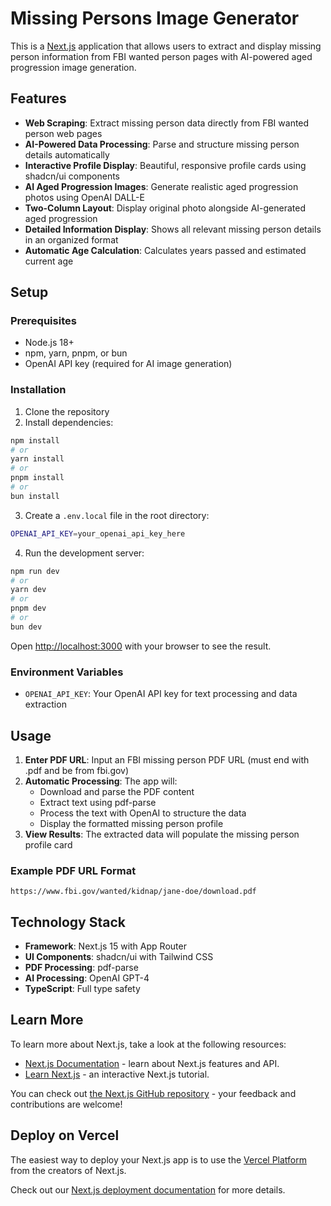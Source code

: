 # Missing Persons Image Generator

This is a [Next.js](https://nextjs.org) application that allows users to extract and display missing person information from FBI wanted person pages with AI-powered aged progression image generation.

## Features

- **Web Scraping**: Extract missing person data directly from FBI wanted person web pages
- **AI-Powered Data Processing**: Parse and structure missing person details automatically
- **Interactive Profile Display**: Beautiful, responsive profile cards using shadcn/ui components
- **AI Aged Progression Images**: Generate realistic aged progression photos using OpenAI DALL-E
- **Two-Column Layout**: Display original photo alongside AI-generated aged progression
- **Detailed Information Display**: Shows all relevant missing person details in an organized format
- **Automatic Age Calculation**: Calculates years passed and estimated current age

## Setup

### Prerequisites

- Node.js 18+
- npm, yarn, pnpm, or bun
- OpenAI API key (required for AI image generation)

### Installation

1. Clone the repository
2. Install dependencies:

```bash
npm install
# or
yarn install
# or
pnpm install
# or
bun install
```

3. Create a `.env.local` file in the root directory:

```bash
OPENAI_API_KEY=your_openai_api_key_here
```

4. Run the development server:

```bash
npm run dev
# or
yarn dev
# or
pnpm dev
# or
bun dev
```

Open [http://localhost:3000](http://localhost:3000) with your browser to see the result.

### Environment Variables

- `OPENAI_API_KEY`: Your OpenAI API key for text processing and data extraction

## Usage

1. **Enter PDF URL**: Input an FBI missing person PDF URL (must end with .pdf and be from fbi.gov)
2. **Automatic Processing**: The app will:
   - Download and parse the PDF content
   - Extract text using pdf-parse
   - Process the text with OpenAI to structure the data
   - Display the formatted missing person profile
3. **View Results**: The extracted data will populate the missing person profile card

### Example PDF URL Format
```
https://www.fbi.gov/wanted/kidnap/jane-doe/download.pdf
```

## Technology Stack

- **Framework**: Next.js 15 with App Router
- **UI Components**: shadcn/ui with Tailwind CSS
- **PDF Processing**: pdf-parse
- **AI Processing**: OpenAI GPT-4
- **TypeScript**: Full type safety

## Learn More

To learn more about Next.js, take a look at the following resources:

- [Next.js Documentation](https://nextjs.org/docs) - learn about Next.js features and API.
- [Learn Next.js](https://nextjs.org/learn) - an interactive Next.js tutorial.

You can check out [the Next.js GitHub repository](https://github.com/vercel/next.js) - your feedback and contributions are welcome!

## Deploy on Vercel

The easiest way to deploy your Next.js app is to use the [Vercel Platform](https://vercel.com/new?utm_medium=default-template&filter=next.js&utm_source=create-next-app&utm_campaign=create-next-app-readme) from the creators of Next.js.

Check out our [Next.js deployment documentation](https://nextjs.org/docs/app/building-your-application/deploying) for more details.
